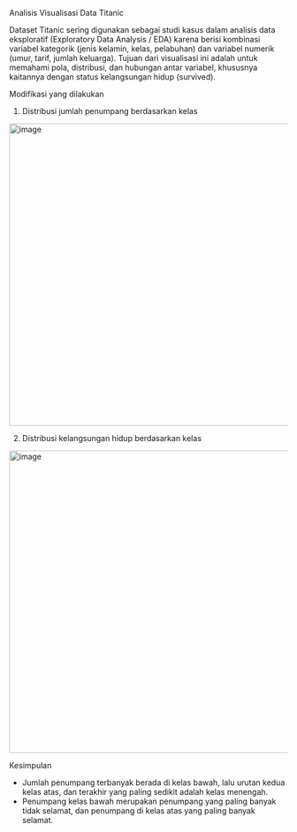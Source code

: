Analisis Visualisasi Data Titanic

Dataset Titanic sering digunakan sebagai studi kasus dalam analisis data eksploratif (Exploratory Data Analysis / EDA) 
karena berisi kombinasi variabel kategorik (jenis kelamin, kelas, pelabuhan) dan variabel numerik (umur, tarif, jumlah keluarga). 
Tujuan dari visualisasi ini adalah untuk memahami pola, 
distribusi, dan hubungan antar variabel, khususnya kaitannya dengan status kelangsungan hidup (survived).


Modifikasi yang dilakukan
1. Distribusi jumlah penumpang berdasarkan kelas
<img width="695" height="547" alt="image" src="https://github.com/user-attachments/assets/b9dd3c25-b456-4342-804f-7a9b7f990775" />


2. Distribusi kelangsungan hidup berdasarkan kelas
<img width="695" height="547" alt="image" src="https://github.com/user-attachments/assets/7676eeb9-3227-4462-92c5-1a715b9efcde" />


Kesimpulan
- Jumlah penumpang terbanyak berada di kelas bawah, lalu urutan kedua kelas atas, dan terakhir yang paling sedikit adalah kelas menengah.
- Penumpang kelas bawah merupakan penumpang yang paling banyak tidak selamat, dan penumpang di kelas atas yang paling banyak selamat.
